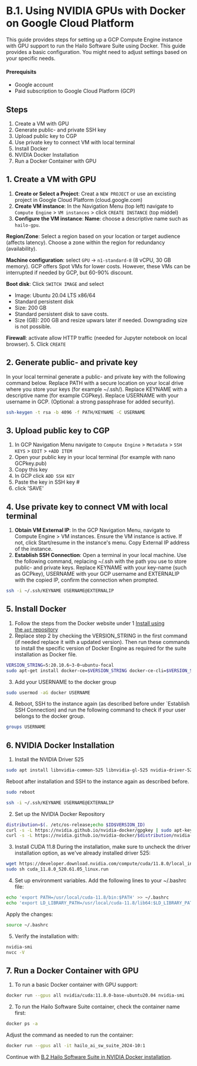 # B.1. Using NVIDIA GPUs with Docker on Google Cloud Platform

This guide provides steps for setting up a GCP Compute Engine instance with GPU support to run the Hailo Software Suite using Docker. This guide provides a basic configuration. You might need to adjust settings based on your specific needs.

#### Prerequisits
- Google account
- Paid subscription to Google Cloud Platform (GCP)

## Steps
1. Create a VM with GPU
2. Generate public- and private SSH key
3. Upload public key to CGP
4. Use private key to connect VM with local terminal
5. Install Docker
6. NVIDIA Docker Installation
7. Run a Docker Container with GPU

## 1. Create a VM with GPU

1. **Create or Select a Project**: Creat a `NEW PROJECT` or use an excisting project in Google Cloud Platform (cloud.google.com)
2. **Create VM instance**: In the Navigation Menu (top left) navigate to `Compute Engine` > `VM instances` > click `CREATE INSTANCE` (top middel)
3. **Configure the VM instance**: 
**Name**: choose a descriptive name such as `hailo-gpu`.

**Region/Zone**: Select a region based on your location or target audience (affects latency). Choose a zone within the region for redundancy (availability). 

**Machine configuration**: select `GPU` -> `n1-standard-8` (8 vCPU, 30 GB memory). GCP offers Spot VMs for lower costs. However, these VMs can be interrupted if needed by GCP, but 60-90% discount. 

**Boot disk**: 
Click `SWITCH IMAGE` and select
  - Image: Ubuntu 20.04 LTS x86/64
  - Standard persistent disk
  - Size: 200 GB
  - Standard persistent disk to save costs. 
  - Size (GB): 200 GB and resize upwars later if needed. Downgrading size is not possible. 

**Firewall**: activate allow HTTP traffic (needed for Jupyter notebook on local browser).
5. Click `CREATE`

## 2. Generate public- and private key

In your local terminal generate a public- and private key with the following command below. Replace PATH with a secure location on your local drive where you store your keys (for example ~/.ssh/). Replace KEYNAME with a descriptive name (for example CGPkey). Replace USERNAME with your username in GCP. (Optional: a strong passphrase for added security).
```sh
ssh-keygen -t rsa -b 4096 -f PATH/KEYNAME -C USERNAME
```

## 3. Upload public key to CGP

1. In GCP Navigation Menu navigate to `Compute Engine` > `Metadata` > `SSH KEYS` > `EDIT` > `+ADD ITEM`
2. Open your public key in your local terminal (for example with nano GCPkey.pub)
3. Copy this key
4. In GCP click `ADD SSH KEY`
5. Paste the key in SSH key #
6. click 'SAVE'

## 4. Use private key to connect VM with local terminal

1. **Obtain VM External IP**: In the GCP Navigation Menu, navigate to Compute Engine > VM instances. Ensure the VM instance is active. If not, click Start/resume in the instance's menu. Copy External IP address of the instance.
2. **Establish SSH Connection**: Open a terminal in your local machine. Use the following command, replacing ~/.ssh with the path you use to store public- and private keys. Replace KEYNAME with your key-name (such as GCPkey), USERNAME with your GCP username and EXTERNALIP with the copied IP, confirm the connection when prompted.
```sh
ssh -i ~/.ssh/KEYNAME USERNAME@EXTERNALIP
```

## 5. Install Docker

1. Follow the steps from the Docker website under 1 [Install using the `apt` repository](https://docs.docker.com/engine/install/ubuntu/#install-using-the-repository)
2. Replace step 2 by checking the VERSION_STRING in the first command (if needed replace it with a updated version). Then run these commands to install the specific version of Docker Engine as required for the suite installation as Docker file.
```sh
VERSION_STRING=5:20.10.6~3-0~ubuntu-focal
sudo apt-get install docker-ce=$VERSION_STRING docker-ce-cli=$VERSION_STRING containerd.io docker-buildx-plugin docker-compose-plugin
```
3. Add your USERNAME to the docker group
```sh
sudo usermod -aG docker USERNAME
```
4. Reboot, SSH to the instance again (as described before under `Establish SSH Connection) and run the following command to check if your user belongs to the docker group.
```sh
groups USERNAME
```

## 6. NVIDIA Docker Installation

1. Install the NVIDIA Driver 525

```sh
sudo apt install libnvidia-common-525 libnvidia-gl-525 nvidia-driver-525 -y
```
Reboot after installation and SSH to the instance again as described before.
```sh
sudo reboot
```
```sh
ssh -i ~/.ssh/KEYNAME USERNAME@EXTERNALIP
```

2. Set up the NVIDIA Docker Repository
```sh
distribution=$(. /etc/os-release;echo $ID$VERSION_ID)
curl -s -L https://nvidia.github.io/nvidia-docker/gpgkey | sudo apt-key add -
curl -s -L https://nvidia.github.io/nvidia-docker/$distribution/nvidia-docker.list | sudo tee /etc/apt/sources.list.d/nvidia-docker.list
```
3. Install CUDA 11.8
During the installation, make sure to uncheck the driver installation option, as we've already installed driver 525:
```sh
wget https://developer.download.nvidia.com/compute/cuda/11.8.0/local_installers/cuda_11.8.0_520.61.05_linux.run
sudo sh cuda_11.8.0_520.61.05_linux.run
```
4. Set up environment variables. Add the following lines to your ~/.bashrc file:
```sh
echo 'export PATH=/usr/local/cuda-11.8/bin:$PATH' >> ~/.bashrc
echo 'export LD_LIBRARY_PATH=/usr/local/cuda-11.8/lib64:$LD_LIBRARY_PATH' >> ~/.bashrc
```
Apply the changes:
```sh
source ~/.bashrc
```
5. Verify the installation with:
```sh
nvidia-smi
nvcc -V
```
## 7. Run a Docker Container with GPU

1. To run a basic Docker container with GPU support:
```sh
docker run --gpus all nvidia/cuda:11.8.0-base-ubuntu20.04 nvidia-smi
```
2. To run the Hailo Software Suite container, check the container name first:
```sh
docker ps -a
```
Adjust the command as needed to run the container:
```sh
docker run --gpus all -it hailo_ai_sw_suite_2024-10:1
```

Continue with [B.2 Hailo Software Suite in NVIDIA Docker installation](https://github.com/marcory-hub/hailo/blob/main/nvidia-docker-hailo-software-suite.md).